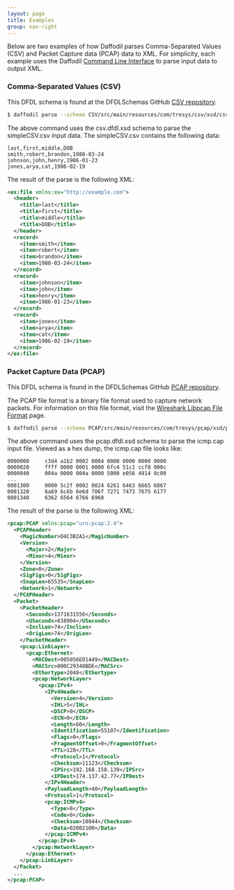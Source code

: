 ```yaml
---
layout: page
title: Examples
group: nav-right
---
```

<!--
{% comment %}
Licensed to the Apache Software Foundation (ASF) under one or more
contributor license agreements.  See the NOTICE file distributed with
this work for additional information regarding copyright ownership.
The ASF licenses this file to you under the Apache License, Version 2.0
(the "License"); you may not use this file except in compliance with
the License.  You may obtain a copy of the License at

http://www.apache.org/licenses/LICENSE-2.0

Unless required by applicable law or agreed to in writing, software
distributed under the License is distributed on an "AS IS" BASIS,
WITHOUT WARRANTIES OR CONDITIONS OF ANY KIND, either express or implied.
See the License for the specific language governing permissions and
limitations under the License.
{% endcomment %}
-->


Below are two examples of how Daffodil parses Comma-Separated Values (CSV) and Packet Capture data (PCAP) data to XML. For simplicity, each example uses the Daffodil [Command Line Interface](/cli) to parse input data to output XML.

### Comma-Separated Values (CSV)

This DFDL schema is found at the DFDLSchemas GitHub [CSV repository](https://github.com/DFDLSchemas/CSV). 

```bash
$ daffodil parse --schema CSV/src/main/resources/com/tresys/csv/xsd/csv.dfdl.xsd CSV/src/test/resources/com/tresys/csv/data/simpleCSV.csv
```
The above command uses the csv.dfdl.xsd schema to parse the simpleCSV.csv input data. The simpleCSV.csv contains the following data:

```
last,first,middle,DOB
smith,robert,brandon,1988-03-24
johnson,john,henry,1986-01-23
jones,arya,cat,1986-02-19
```

The result of the parse is the following XML:

```xml
<ex:file xmlns:ex="http://example.com">
  <header>
    <title>last</title>
    <title>first</title>
    <title>middle</title>
    <title>DOB</title>
  </header>
  <record>
    <item>smith</item>
    <item>robert</item>
    <item>brandon</item>
    <item>1988-03-24</item>
  </record>
  <record>
    <item>johnson</item>
    <item>john</item>
    <item>henry</item>
    <item>1986-01-23</item>
  </record>
  <record>
    <item>jones</item>
    <item>arya</item>
    <item>cat</item>
    <item>1986-02-19</item>
  </record>
</ex:file>
```

### Packet Capture Data (PCAP)

This DFDL schema is found in the DFDLSchemas GitHub [PCAP repository](https://github.com/DFDLSchemas/PCAP).

The PCAP file format is a binary file format used to capture network packets. For information on this file format, visit the [Wireshark Libpcap File Format](http://wiki.wireshark.org/Development/LibpcapFileFormat) page.

```bash
$ daffodil parse --schema PCAP/src/main/resources/com/tresys/pcap/xsd/pcap.dfdl.xsd PCAP/src/test/resources/com/tresys/pcap/data/icmp.cap
```

The above command uses the pcap.dfdl.xsd schema to parse the icmp.cap input file. Viewed as a hex dump, the icmp.cap file looks like:

```
0000000     c3d4 a1b2 0002 0004 0000 0000 0000 0000
0000020     ffff 0000 0001 0000 6fc4 51c1 ccf8 000c
0000040     004a 0000 004a 0000 5000 e056 4914 0c00
...
0001300     0000 5c2f 0002 0024 6261 6463 6665 6867
0001320     6a69 6c6b 6e6d 706f 7271 7473 7675 6177
0001340     6362 6564 6766 6968
```

The result of the parse is the following XML:

```xml
<pcap:PCAP xmlns:pcap="urn:pcap:2.4">
  <PCAPHeader>
    <MagicNumber>D4C3B2A1</MagicNumber>
    <Version>
      <Major>2</Major>
      <Minor>4</Minor>
    </Version>
    <Zone>0</Zone>
    <SigFigs>0</SigFigs>
    <SnapLen>65535</SnapLen>
    <Network>1</Network>
  </PCAPHeader>
  <Packet>
    <PacketHeader>
      <Seconds>1371631556</Seconds>
      <USeconds>838904</USeconds>
      <InclLen>74</InclLen>
      <OrigLen>74</OrigLen>
    </PacketHeader>
    <pcap:LinkLayer>
      <pcap:Ethernet>
        <MACDest>005056E01449</MACDest>
        <MACSrc>000C29340BDE</MACSrc>
        <Ethertype>2048</Ethertype>
        <pcap:NetworkLayer>
          <pcap:IPv4>
            <IPv4Header>
              <Version>4</Version>
              <IHL>5</IHL>
              <DSCP>0</DSCP>
              <ECN>0</ECN>
              <Length>60</Length>
              <Identification>55107</Identification>
              <Flags>0</Flags>
              <FragmentOffset>0</FragmentOffset>
              <TTL>128</TTL>
              <Protocol>1</Protocol>
              <Checksum>11123</Checksum>
              <IPSrc>192.168.158.139</IPSrc>
              <IPDest>174.137.42.77</IPDest>
            </IPv4Header>
            <PayloadLength>40</PayloadLength>
            <Protocol>1</Protocol>
            <pcap:ICMPv4>
              <Type>8</Type>
              <Code>0</Code>
              <Checksum>10844</Checksum>
              <Data>02002100</Data>
            </pcap:ICMPv4>
          </pcap:IPv4>
        </pcap:NetworkLayer>
      </pcap:Ethernet>
    </pcap:LinkLayer>
  </Packet>
  ...
</pcap:PCAP>
```
